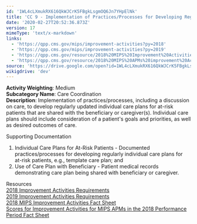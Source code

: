 ```yaml
---
id: '1WL4cLXmukRX616QkWJCrK5FBgkLsgmOQ6Jn7YHpElNk'
title: 'CC 9 - Implementation of Practices/Processes for Developing Regular Individual Care Plans'
date: '2020-02-27T20:52:36.873Z'
version: 17
mimeType: 'text/x-markdown'
links:
  - 'https://qpp.cms.gov/mips/improvement-activities?py=2018'
  - 'https://qpp.cms.gov/mips/improvement-activities?py=2019'
  - 'https://qpp.cms.gov/resource/2018%20MIPS%20Improvement%20Activities%20Fact%20Sheet'
  - 'https://qpp.cms.gov/resource/2018%20MIPS%20APMs%20improvement%20Activities%20scores%20fact%20sheet'
source: 'https://drive.google.com/open?id=1WL4cLXmukRX616QkWJCrK5FBgkLsgmOQ6Jn7YHpElNk'
wikigdrive: 'dev'
---
```





**Activity Weighting**: Medium  
**Subcategory Name**: Care Coordination  
**Description**: Implementation of practices/processes, including a discussion on care, to develop regularly updated individual care plans for at-risk patients that are shared with the beneficiary or caregiver(s). Individual care plans should include consideration of a patient's goals and priorities, as well as desired outcomes of care.




Supporting Documentation
1. Individual Care Plans for At-Risk Patients - Documented practices/processes for developing regularly individual care plans for at-risk patients, e.g., template care plan; and 
2. Use of Care Plan with Beneficiary - Patient medical records demonstrating care plan being shared with beneficiary or caregiver.




Resources  
[2018 Improvement Activities Requirements](https://qpp.cms.gov/mips/improvement-activities?py=2018)  
[2019 Improvement Activities Requirements](https://qpp.cms.gov/mips/improvement-activities?py=2019)  
[2018 MIPS Improvement Activities Fact Sheet](https://qpp.cms.gov/resource/2018%20MIPS%20Improvement%20Activities%20Fact%20Sheet)  
[Scores for Improvement Activities for MIPS APMs in the 2018 Performance Period Fact Sheet](https://qpp.cms.gov/resource/2018%20MIPS%20APMs%20improvement%20Activities%20scores%20fact%20sheet)
